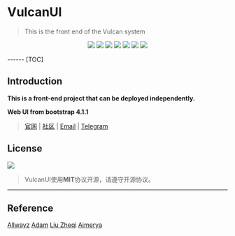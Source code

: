 # VulcanUI

> This is the front end of the Vulcan system
>
<p align="center">
    <a href = "https://jquery.com/"><img src="https://badgen.net/badge/jQuery/v3.4.1/blue"></a>
    <a href = "https://jqueryui.com/"><img src="https://badgen.net/badge/jQueryUI/v1.12.1/orange"></a>
    <a href = "https://getbootstrap.com/"><img src="https://badgen.net/badge/Bootstrap/v4.1.1/purple"></a>
	<a href = "https://github.com/Allwayz/VulcanUI/releases"><img src="https://badgen.net/github/release/Allwayz/VulcanUI"></a>
    <a href = "https://github.com/Allwayz/VulcanUI"><img src="https://badgen.net/github/commits/Allwayz/VulcanUI"></a>
    <img src="https://badgen.net/github/last-commit/Allwayz/VulcanUI/master">
	<img src="https://badgen.net/github/license/Allwayz/VulcanUI">
</p>
------
[TOC]

## Introduction

**This is a front-end project that can be deployed independently.**

**Web UI from bootstrap 4.1.1**

>   [官网]() | [社区]() | [Email]() | [Telegram]()

## License
[![](https://badgen.net/github/license/Allwayz/VulcanUI)](https://github.com/Allwayz/VulcanUI/blob/master/LICENSE)

>   VulcanUI使用**MIT**协议开源，请遵守开源协议。

------

## Reference

[Allwayz]()
[Adam]()
[Liu Zheqi]()
[Aimerya]()


